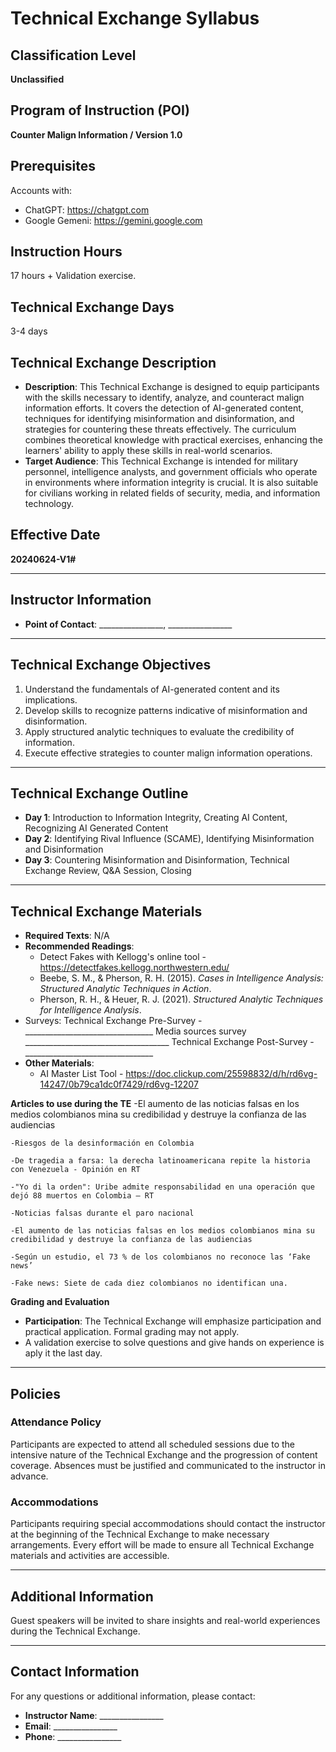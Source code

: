 # Technical Exchange Syllabus

## Classification Level
**Unclassified**

## Program of Instruction (POI)
**Counter Malign Information / Version 1.0**

## Prerequisites
Accounts with:
- ChatGPT: https://chatgpt.com
- Google Gemeni: https://gemini.google.com

## Instruction Hours
17 hours + Validation exercise.


## Technical Exchange Days
3-4 days

## Technical Exchange Description
- **Description**: This Technical Exchange is designed to equip participants with the skills necessary to identify, analyze, and counteract malign information efforts. It covers the detection of AI-generated content, techniques for identifying misinformation and disinformation, and strategies for countering these threats effectively. The curriculum combines theoretical knowledge with practical exercises, enhancing the learners' ability to apply these skills in real-world scenarios.
- **Target Audience**: This Technical Exchange is intended for military personnel, intelligence analysts, and government officials who operate in environments where information integrity is crucial. It is also suitable for civilians working in related fields of security, media, and information technology.

## Effective Date
**20240624-V1#**

---

## Instructor Information
- **Point of Contact**: ________________, ________________

---

## Technical Exchange Objectives
1. Understand the fundamentals of AI-generated content and its implications.
2. Develop skills to recognize patterns indicative of misinformation and disinformation.
3. Apply structured analytic techniques to evaluate the credibility of information.
4. Execute effective strategies to counter malign information operations.

---

## Technical Exchange Outline
- **Day 1**: Introduction to Information Integrity, Creating AI Content, Recognizing AI Generated Content
- **Day 2**: Identifying Rival Influence (SCAME), Identifying Misinformation and Disinformation
- **Day 3**: Countering Misinformation and Disinformation, Technical Exchange Review, Q&A Session, Closing

---

## Technical Exchange Materials
- **Required Texts**: N/A
- **Recommended Readings**: 
	- Detect Fakes with Kellogg's online tool - https://detectfakes.kellogg.northwestern.edu/ 
	- Beebe, S. M., & Pherson, R. H. (2015). *Cases in Intelligence Analysis: Structured Analytic Techniques in Action*.
	- Pherson, R. H., & Heuer, R. J. (2021). *Structured Analytic Techniques for Intelligence Analysis*.
- Surveys:
    Technical Exchange Pre-Survey - ________________________________
    Media sources survey ____________________________________
    Technical Exchange Post-Survey - ________________________________
- **Other Materials**: 	
	- AI Master List Tool - https://doc.clickup.com/25598832/d/h/rd6vg-14247/0b79ca1dc0f7429/rd6vg-12207

   
**Articles to use during the TE**
	-El aumento de las noticias falsas en los medios colombianos mina su credibilidad y destruye la confianza de las audiencias

	-Riesgos de la desinformación en Colombia

	-De tragedia a farsa: la derecha latinoamericana repite la historia con Venezuela - Opinión en RT

	-"Yo di la orden": Uribe admite responsabilidad en una operación que dejó 88 muertos en Colombia – RT

	-Noticias falsas durante el paro nacional

	-El aumento de las noticias falsas en los medios colombianos mina su credibilidad y destruye la confianza de las audiencias 

	-Según un estudio, el 73 % de los colombianos no reconoce las ‘Fake news’

	-Fake news: Siete de cada diez colombianos no identifican una.




**Grading and Evaluation**
- **Participation**: The Technical Exchange will emphasize participation and practical application. Formal grading may not apply.
- A validation exercise to solve questions and give hands on experience is aply it the last day.
---

## Policies
### Attendance Policy
Participants are expected to attend all scheduled sessions due to the intensive nature of the Technical Exchange and the progression of content coverage. Absences must be justified and communicated to the instructor in advance.

### Accommodations
Participants requiring special accommodations should contact the instructor at the beginning of the Technical Exchange to make necessary arrangements. Every effort will be made to ensure all Technical Exchange materials and activities are accessible.

---

## Additional Information
Guest speakers will be invited to share insights and real-world experiences during the Technical Exchange.

---

## Contact Information
For any questions or additional information, please contact:
- **Instructor Name**: ________________
- **Email**: ________________
- **Phone**: ________________

